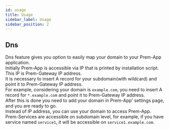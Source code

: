```yaml
---
id: usage
title: Usage
sidebar_label: Usage
sidebar_position: 2
---
```


## Dns
Dns feature gives you option to easily map your domain to your Prem-App application. <br/>
Initially Prem-App is accessible via IP that is printed by installation script. This IP is Prem-Gateway IP address. <br/>
It is necessary to insert A record for your subdomain(with wildcard) and point it to Prem-Gateway IP address. <br/>
For example, considering your domain is `example.com`, you need to insert A record for `*.example.com` and point it to Prem-Gateway IP address. <br/>
After this is done you need to add your domain in Prem-App' settings page, and you are ready to go. <br/>
Instead of IP address, you can use your domain to access Prem-App. <br/>
Prem-Services are accessible on subdomain level, for example, if you have service named `service1`, it will be accessible on `service1.example.com`. <br/>